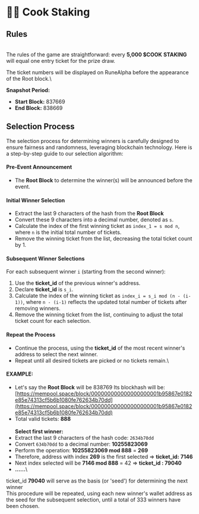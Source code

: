 # 👩‍🍳 Cook Staking

## Rules

\
The rules of the game are straightforward: every **5,000 $COOK** **STAKING** will equal one entry ticket for the prize draw.

The ticket numbers will be displayed on RuneAlpha before the appearance of the Root block.\


**Snapshot Period:**

* **Start Block:** 837669
* **End Block:** 838669



## Selection Process

The selection process for determining winners is carefully designed to ensure fairness and randomness, leveraging blockchain technology. Here is a step-by-step guide to our selection algorithm:

#### Pre-Event Announcement

* The **Root Block** to determine the winner(s) will be announced before the event.

#### Initial Winner Selection

* Extract the last 9 characters of the hash from the **Root Block**
* Convert these 9 characters into a decimal number, denoted as `s`.
* Calculate the index of the first winning ticket as `index_1 = s mod n`, where `n` is the initial total number of tickets.
* Remove the winning ticket from the list, decreasing the total ticket count by 1.

#### Subsequent Winner Selections

For each subsequent winner `i` (starting from the second winner):

1. Use the **ticket\_id** of the previous winner's address.
2. Declare **ticket\_id** is  `s_i`.
3. Calculate the index of the winning ticket as `index_i = s_i mod (n - (i-1))`, where `n - (i-1)` reflects the updated total number of tickets after removing winners.
4. Remove the winning ticket from the list, continuing to adjust the total ticket count for each selection.

#### Repeat the Process

* Continue the process, using the **ticket\_id** of the most recent winner's address to select the next winner.
* Repeat until all desired tickets are picked or no tickets remain.\


####

#### EXAMPLE:

* Let's say the **Root Block** will be 838769 Its blockhash will be:  \
  [https://mempool.space/block/000000000000000000001b95867e0182e85e74313cf5b6b1080fe762634b70dd](https://mempool.space/block/000000000000000000001b95867e0182e85e74313cf5b6b1080fe762634b70dd)
* Total valid tickets: **888**\
  \
  **Select first winner:**
* Extract the last 9 characters of the hash code: `2634b70dd`
* Convert `634b70dd` to a decimal number: **10255823069**
* Perform the operation: **10255823069 mod 888** = **269**
* Therefore, address with index **269** is the first selected => **ticket\_id:** **7146**
* Next index selected will be **7146 mod 888** =  42 => **ticket\_id : 79040**
* **......**\


ticket\_id **79040** will serve as the basis (or 'seed') for determining the next winner\
This procedure will be repeated, using each new winner's wallet address as the seed for the subsequent selection, until a total of 333 winners have been chosen.

